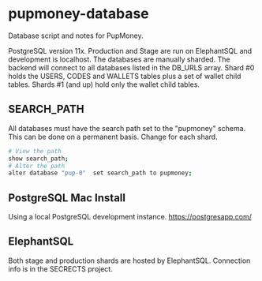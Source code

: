 # pupmoney-database
Database script and notes for PupMoney.

PostgreSQL version 11x. Production and Stage are run on ElephantSQL and development is localhost. The
databases are manually sharded. The backend will connect to all databases listed in the DB_URLS array.
Shard #0 holds the USERS, CODES and WALLETS tables plus a set of wallet child tables. Shards #1 (and up) hold only the wallet child tables.


## SEARCH_PATH
All databases must have the search path set to the "pupmoney" schema. This can be done on a permanent basis. Change for each shard.
```bash
# View the path
show search_path;
# Alter the path
alter database "pup-0"  set search_path to pupmoney;
```

## PostgreSQL Mac Install
Using a local PostgreSQL development instance.
https://postgresapp.com/


## ElephantSQL
Both stage and production shards are hosted by ElephantSQL. Connection info is in the SECRECTS project.